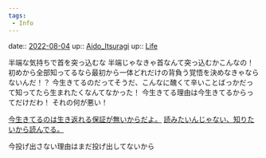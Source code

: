 ```yaml
---
tags:
 - Info
---
```


date:: [2022-08-04](Daily_Note/2022-08-04.md)
up:: [Aido_Itsuragi](../Bar/Novel/Nacaria/Aido_Itsuragi.md)
up:: [Life](../Bar/Novel/Chaos/Life.md)

半端な気持ちで首を突っ込むな
半端じゃなきゃ首なんて突っ込むかこんなの！
初めから全部知ってるなら最初から一体どれだけの背負う覚悟を決めなきゃならないんだ！？
今生きてるのだってそうだ、こんなに醜くて辛いことばっかだって知ってたら生まれたくなんてなかった！
今生きてる理由は今生きてるからってだけだわ！
それの何が悪い！

[今生きてるのは生き返れる保証が無いからだよ。](今生きてるのは生き返れる保証が無いからだよ。.md)
[読みたいんじゃない、知りたいから読んでる。](読みたいんじゃない、知りたいから読んでる。.md)

今投げ出さない理由はまだ投げ出してないから